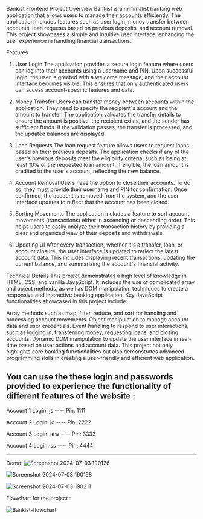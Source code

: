 Bankist Frontend Project
Overview
Bankist is a minimalist banking web application that allows users to manage their accounts efficiently. The application includes features such as user login, money transfer between accounts, loan requests based on previous deposits, and account removal. This project showcases a simple and intuitive user interface, enhancing the user experience in handling financial transactions.

Features
1. User Login
The application provides a secure login feature where users can log into their accounts using a username and PIN. Upon successful login, the user is greeted with a welcome message, and their account interface becomes visible. This ensures that only authenticated users can access account-specific features and data.

2. Money Transfer
Users can transfer money between accounts within the application. They need to specify the recipient's account and the amount to transfer. The application validates the transfer details to ensure the amount is positive, the recipient exists, and the sender has sufficient funds. If the validation passes, the transfer is processed, and the updated balances are displayed.

3. Loan Requests
The loan request feature allows users to request loans based on their previous deposits. The application checks if any of the user's previous deposits meet the eligibility criteria, such as being at least 10% of the requested loan amount. If eligible, the loan amount is credited to the user's account, reflecting the new balance.

4. Account Removal
Users have the option to close their accounts. To do so, they must provide their username and PIN for confirmation. Once confirmed, the account is removed from the system, and the user interface updates to reflect that the account has been closed.

5. Sorting Movements
The application includes a feature to sort account movements (transactions) either in ascending or descending order. This helps users to easily analyze their transaction history by providing a clear and organized view of their deposits and withdrawals.

6. Updating UI
After every transaction, whether it's a transfer, loan, or account closure, the user interface is updated to reflect the latest account data. This includes displaying recent transactions, updating the current balance, and summarizing the account's financial activity.

Technical Details
This project demonstrates a high level of knowledge in HTML, CSS, and vanilla JavaScript. It includes the use of complicated array and object methods, as well as DOM manipulation techniques to create a responsive and interactive banking application. Key JavaScript functionalities showcased in this project include:

Array methods such as map, filter, reduce, and sort for handling and processing account movements.
Object manipulation to manage account data and user credentials.
Event handling to respond to user interactions, such as logging in, transferring money, requesting loans, and closing accounts.
Dynamic DOM manipulation to update the user interface in real-time based on user actions and account data.
This project not only highlights core banking functionalities but also demonstrates advanced programming skills in creating a user-friendly and efficient web application.

You can use the these login and passwords provided to experience the functionality of different features of the website :
-----------------------------------------

Account 1 Login: js ---- Pin: 1111

Account 2 Login: jd ---- Pin: 2222

Account 3 Login: stw ---- Pin: 3333

Account 4 Login: ss ---- Pin: 4444

-----------------------------------------

Demo: 
![Screenshot 2024-07-03 190126](https://github.com/arkh99/Bankist-project/assets/124736009/bd01a43f-0ada-462c-9f44-0b12776b13f9)


![Screenshot 2024-07-03 190158](https://github.com/arkh99/Bankist-project/assets/124736009/83cce02d-8fb4-4aad-af50-7805ff4d30e7)


![Screenshot 2024-07-03 190211](https://github.com/arkh99/Bankist-project/assets/124736009/86a9f9f5-65c0-4ca7-9ea9-5987c742cee9)

Flowchart for the project : 

![Bankist-flowchart](https://github.com/arkh99/Bankist-project/assets/124736009/6276b868-2841-469f-8e15-504f6dd6e707)
